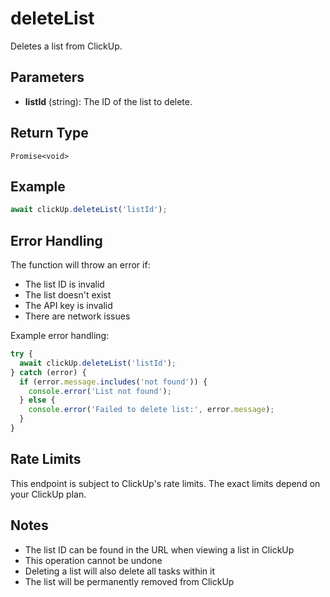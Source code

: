 # deleteList

Deletes a list from ClickUp.

## Parameters

- **listId** (string): The ID of the list to delete.

## Return Type

`Promise<void>`

## Example

```typescript
await clickUp.deleteList('listId');
```

## Error Handling

The function will throw an error if:

- The list ID is invalid
- The list doesn't exist
- The API key is invalid
- There are network issues

Example error handling:

```typescript
try {
  await clickUp.deleteList('listId');
} catch (error) {
  if (error.message.includes('not found')) {
    console.error('List not found');
  } else {
    console.error('Failed to delete list:', error.message);
  }
}
```

## Rate Limits

This endpoint is subject to ClickUp's rate limits. The exact limits depend on your ClickUp plan.

## Notes

- The list ID can be found in the URL when viewing a list in ClickUp
- This operation cannot be undone
- Deleting a list will also delete all tasks within it
- The list will be permanently removed from ClickUp
